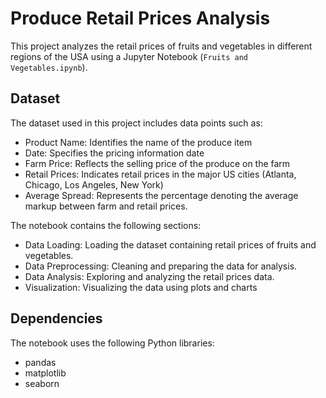 # Produce Retail Prices Analysis

This project analyzes the retail prices of fruits and vegetables in different regions of the USA using a Jupyter Notebook (`Fruits and Vegetables.ipynb`).

## Dataset

The dataset used in this project includes data points such as:

- Product Name: Identifies the name of the produce item
- Date: Specifies the pricing information date
- Farm Price: Reflects the selling price of the produce on the farm
- Retail Prices: Indicates retail prices in the major US cities (Atlanta, Chicago, Los Angeles, New York)
- Average Spread: Represents the percentage denoting the average markup between farm and retail prices.

The notebook contains the following sections:

- Data Loading: Loading the dataset containing retail prices of fruits and vegetables.
- Data Preprocessing: Cleaning and preparing the data for analysis.
- Data Analysis: Exploring and analyzing the retail prices data.
- Visualization: Visualizing the data using plots and charts

## Dependencies

The notebook uses the following Python libraries:

- pandas
- matplotlib
- seaborn
